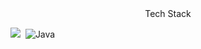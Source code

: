 


<div align="center">
  Tech Stack
</div>


<img src="https://img.shields.io/badge/Java-007396?style=flat-square&logo=JAVA&logoColor=white"/></a>&nbsp;
![Java](https://img.shields.io/badge/Java-007396.svg?&style=for-the-badge&logo=Java&logoColor=white)
<br/>

